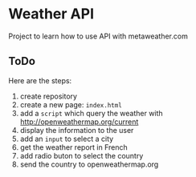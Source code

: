 # Weather API
Project to learn how to use API with metaweather.com

## ToDo
Here are the steps:
1. create repository
2. create a new page: `index.html`
3. add a `script` which query the weather with http://openweathermap.org/current
4. display the information to the user
5. add an `input` to select a city
6. get the weather report in French
7. add radio buton to select the country
8. send the country to openweathermap.org
